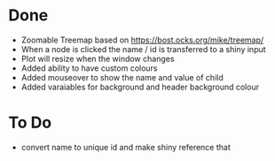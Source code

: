 # Done
* Zoomable Treemap based on https://bost.ocks.org/mike/treemap/
* When a node is clicked the name / id is transferred to a shiny input
* Plot will resize when the window changes
* Added ability to have custom colours
* Added mouseover to show the name and value of child
* Added varaiables for background and header background colour

# To Do
* convert name to unique id and make shiny reference that
